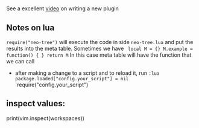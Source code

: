 #

See a excellent [video](https://www.youtube.com/watch?v=n4Lp4cV8YR0) on writing a new plugin


## Notes on lua
`require("neo-tree")` will execute the code in side `neo-tree.lua` and put the results into the meta table. Sometimes we have 
` local M = {}
M.example = function() {
}
return M`
In this case meta table will have the function that we can call

* after making a change to a script and to reload it, run
`:lua package.loaded["config.your_script"] = nil`
`require("config.your_script")


## inspect values:
print(vim.inspect(workspaces))
